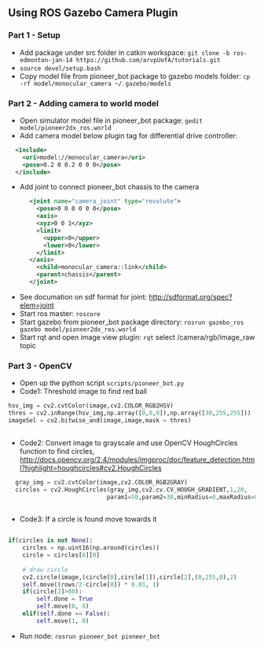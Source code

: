 ## Using ROS Gazebo Camera Plugin

### Part 1 - Setup
- Add package under src folder in catkin workspace: `git clone -b ros-edmonton-jan-14 https://github.com/arvpUofA/tutorials.git`
- `source devel/setup.bash`
- Copy model file from pioneer_bot package to gazebo models folder: `cp -rf model/monocular_camera ~/.gazebo/models`

### Part 2 - Adding camera to world model
- Open simulator model file in pioneer_bot package: `gedit model/pioneer2dx_ros.world`
- Add camera model below plugin tag for differential drive controller: 
``` xml
  <include>
    <uri>model://monocular_camera</uri>
    <pose>0.2 0 0.2 0 0 0</pose>
  </include>
```
- Add joint to connect pioneer_bot chassis to the camera
``` xml
      <joint name="camera_joint" type="revolute">
        <pose>0 0 0 0 0 0</pose>
    	<axis>
        <xyz>0 0 1</xyz>
        <limit>
          <upper>0</upper>
          <lower>0</lower>
        </limit>
      </axis>
        <child>monocular_camera::link</child>
        <parent>chassis</parent>
      </joint>
```
- See documation on sdf format for joint: http://sdformat.org/spec?elem=joint
- Start ros master: `roscore`
- Start gazebo from pioneer_bot package directory: `rosrun gazebo_ros gazebo model/pioneer2dx_ros.world`
- Start rqt and open image view plugin: `rqt` select /camera/rgb/image_raw topic



### Part 3 - OpenCV 
- Open up the python script `scripts/pioneer_bot.py`
- Code1: Threshold image to find red ball
``` python
hsv_img = cv2.cvtColor(image,cv2.COLOR_RGB2HSV)
thres = cv2.inRange(hsv_img,np.array([0,0,0]),np.array([30,255,255]))
imageSel = cv2.bitwise_and(image,image,mask = thres)
    
```
- Code2: Convert image to grayscale and use OpenCV HoughCircles function to find circles, http://docs.opencv.org/2.4/modules/imgproc/doc/feature_detection.html?highlight=houghcircles#cv2.HoughCircles
``` python
  gray_img = cv2.cvtColor(image,cv2.COLOR_RGB2GRAY)
  circles = cv2.HoughCircles(gray_img,cv2.cv.CV_HOUGH_GRADIENT,1,20,
                            param1=50,param2=30,minRadius=0,maxRadius=0)
    
```
- Code3: If a circle is found move towards it
```python

if(circles is not None):
    circles = np.uint16(np.around(circles))
    circle = circles[0][0]
           
    # draw circle
    cv2.circle(image,(circle[0],circle[1]),circle[2],(0,255,0),2)
    self.move((rows/2-circle[0]) * 0.01, 1)
    if(circle[2]>80):
        self.done = True
        self.move(0, 0) 
    elif(self.done == False):
        self.move(1, 0)
```
- Run node: `rosrun pioneer_bot pioneer_bot`
